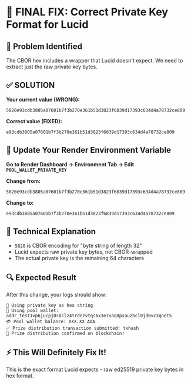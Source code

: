 # 🔧 FINAL FIX: Correct Private Key Format for Lucid

## 🎯 Problem Identified
The CBOR hex includes a wrapper that Lucid doesn't expect. We need to extract just the raw private key bytes.

## ✅ SOLUTION

**Your current value (WRONG):**
```
5820e93cdb3805a07601b7f3b270e361b51d3823f6839d17393c634d4a78732ce809
```

**Correct value (FIXED):**
```
e93cdb3805a07601b7f3b270e361b51d3823f6839d17393c634d4a78732ce809
```

## 🚀 Update Your Render Environment Variable

**Go to Render Dashboard → Environment Tab → Edit `POOL_WALLET_PRIVATE_KEY`**

**Change from:**
```
5820e93cdb3805a07601b7f3b270e361b51d3823f6839d17393c634d4a78732ce809
```

**Change to:**
```
e93cdb3805a07601b7f3b270e361b51d3823f6839d17393c634d4a78732ce809
```

## 📝 Technical Explanation

- `5820` is CBOR encoding for "byte string of length 32"
- Lucid expects raw private key bytes, not CBOR-wrapped
- The actual private key is the remaining 64 characters

## 🔍 Expected Result

After this change, your logs should show:
```
🔑 Using private key as hex string
🏦 Using pool wallet: addr_test1vp6jucpj0sdclz4trdnzvtqs6x3e7vaq8psauzhcl0jd0vc3qnet5
💳 Pool wallet balance: XXX.XX ADA
✅ Prize distribution transaction submitted: txhash
🎉 Prize distribution confirmed on blockchain!
```

## ⚡ This Will Definitely Fix It!

This is the exact format Lucid expects - raw ed25519 private key bytes in hex format. 